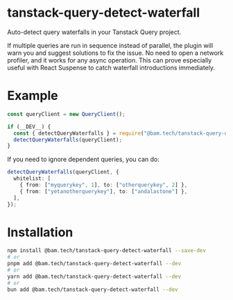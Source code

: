 # tanstack-query-detect-waterfall

Auto-detect query waterfalls in your Tanstack Query project.

If multiple queries are run in sequence instead of parallel, the plugin will warn you and suggest solutions to fix the issue. No need to open a network profiler, and it works for any async operation. This can prove especially useful with React Suspense to catch waterfall introductions immediately.

# Example

```ts
const queryClient = new QueryClient();

if (__DEV__) {
  const { detectQueryWaterfalls } = require("@bam.tech/tanstack-query-detect-waterfall");
  detectQueryWaterfalls(queryClient);
}
```

If you need to ignore dependent queries, you can do:

```ts
detectQueryWaterfalls(queryClient, {
  whitelist: [
    { from: ["myquerykey", 1], to: ["otherquerykey", 2] },
    { from: ["yetanotherquerykey"], to: ["andalastone"] },
  ],
});
```

# Installation

```bash
npm install @bam.tech/tanstack-query-detect-waterfall --save-dev
# or
pnpm add @bam.tech/tanstack-query-detect-waterfall --dev
# or
yarn add @bam.tech/tanstack-query-detect-waterfall --dev
# or
bun add @bam.tech/tanstack-query-detect-waterfall --dev
```
